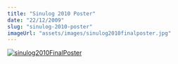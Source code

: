 ```yaml
---
title: "Sinulog 2010 Poster"
date: "22/12/2009"
slug: "sinulog-2010-poster"
imageUrl: "assets/images/sinulog2010finalposter.jpg"
---
```


[![](http://stonino.files.wordpress.com/2011/05/sinulog2010finalposter.jpg?resize=474%2C707 "sinulog2010FinalPoster")](http://stonino.files.wordpress.com/2011/05/sinulog2010finalposter.jpg)